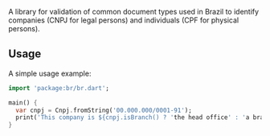 A library for validation of common document types used in Brazil to identify
companies (CNPJ for legal persons) and individuals (CPF for physical persons).

## Usage

A simple usage example:

```dart
import 'package:br/br.dart';

main() {
  var cnpj = Cnpj.fromString('00.000.000/0001-91');
  print('This company is ${cnpj.isBranch() ? 'the head office' : 'a branch'}!');
}
```
